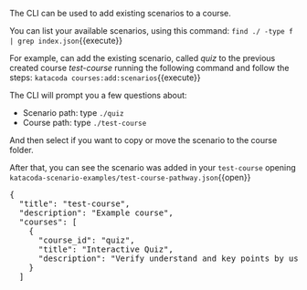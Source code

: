 The CLI can be used to add existing scenarios to a course.

You can list your available scenarios, using this command:
`find ./ -type f | grep index.json`{{execute}}

For example, can add the existing scenario, called *quiz* to the previous created course *test-course* running the following command and follow the steps:
`katacoda courses:add:scenarios`{{execute}}

The CLI will prompt you a few questions about:
- Scenario path: type `./quiz`
- Course path: type `./test-course`

And then select if you want to copy or move the scenario to the course folder.

After that, you can see the scenario was added in your `test-course` opening `katacoda-scenario-examples/test-course-pathway.json`{{open}}

<pre class="file">
{
  "title": "test-course",
  "description": "Example course",
  "courses": [
    {
      "course_id": "quiz",
      "title": "Interactive Quiz",
      "description": "Verify understand and key points by using an interactive quiz"
    }
  ]
</pre>